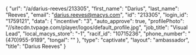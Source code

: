 {
    "url": "\/a\/darius-reeves\/213305",
    "first_name": "Darius",
    "last_name": "Reeves",
    "email": "darius.reeves@macys.com",
    "id": "213305",
    "login_id": "1759121",
    "data": {
        "incentive": "3",
        "auto_approve": true,
        "profilePhoto": "\/\/sitecdn.tvpage.com\/player\/logos\/default_profile.jpg",
        "job_title": "Visual Lead",
        "local_macys_store": "-1",
        "racif_id": "10715236",
        "phone_number": "(470)955-9189",
        "tongal": ""
    },
    "type": "captivate",
    "layout": "ambassador",
    "title": "Darius Reeves"
}
